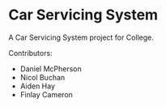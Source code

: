 # Car Servicing System

A Car Servicing System project for College.

Contributors:

* Daniel McPherson
* Nicol Buchan
* Aiden Hay
* Finlay Cameron
